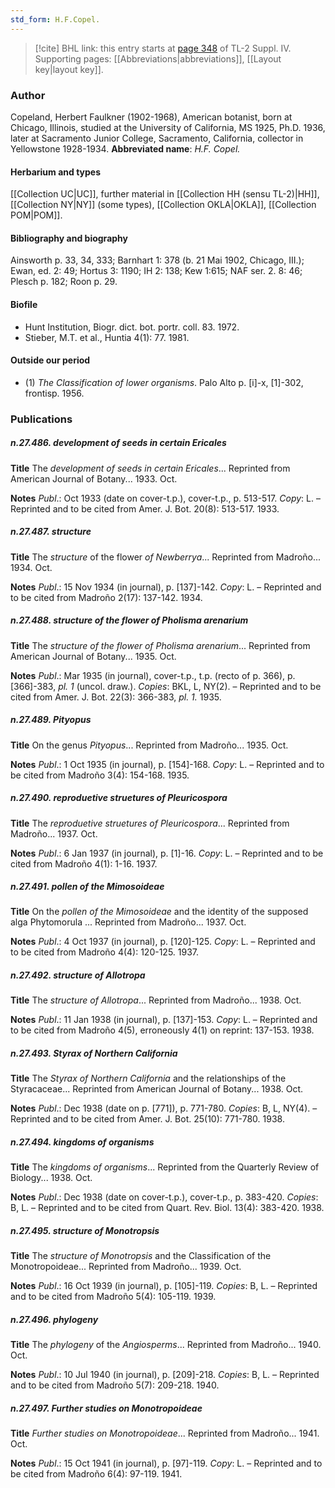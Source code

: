 ```yaml
---
std_form: H.F.Copel.
---
```


> [!cite] BHL link: this entry starts at [page 348](https://www.biodiversitylibrary.org/page/33266025) of TL-2 Suppl. IV.
> Supporting pages: [[Abbreviations|abbreviations]], [[Layout key|layout key]].

### Author

Copeland, Herbert Faulkner (1902-1968), American botanist, born at Chicago, Illinois, studied at the University of California, MS 1925, Ph.D. 1936, later at Sacramento Junior College, Sacramento, California, collector in Yellowstone 1928-1934. 
**Abbreviated name**: *H.F. Copel.*

#### Herbarium and types

[[Collection UC|UC]], further material in [[Collection HH (sensu TL-2)|HH]], [[Collection NY|NY]] (some types), [[Collection OKLA|OKLA]], [[Collection POM|POM]].

#### Bibliography and biography

Ainsworth p. 33, 34, 333; Barnhart 1: 378 (b. 21 Mai 1902, Chicago, III.); Ewan, ed. 2: 49; Hortus 3: 1190; IH 2: 138; Kew 1:615; NAF ser. 2. 8: 46; Plesch p. 182; Roon p. 29.

#### Biofile

- Hunt Institution, Biogr. dict. bot. portr. coll. 83. 1972.
- Stieber, M.T. et al., Huntia 4(1): 77. 1981.

#### Outside our period

- (1) *The Classification of lower organisms*. Palo Alto p. \[i\]-x, \[1\]-302, frontisp. 1956.

### Publications

##### n.27.486. development of seeds in certain Ericales

**Title**
The *development of seeds in certain Ericales*... Reprinted from American Journal of Botany... 1933. Oct.

**Notes**
*Publ*.: Oct 1933 (date on cover-t.p.), cover-t.p., p. 513-517. *Copy*: L. – Reprinted and to be cited from Amer. J. Bot. 20(8): 513-517. 1933.

##### n.27.487. structure

**Title**
The *structure* of the flower *of Newberrya*... Reprinted from Madroño... 1934. Oct.

**Notes**
*Publ*.: 15 Nov 1934 (in journal), p. \[137\]-142. *Copy*: L. – Reprinted and to be cited from Madroño 2(17): 137-142. 1934.

##### n.27.488. structure of the flower of Pholisma arenarium

**Title**
The *structure of the flower of Pholisma arenarium*... Reprinted from American Journal of Botany... 1935. Oct.

**Notes**
*Publ*.: Mar 1935 (in journal), cover-t.p., t.p. (recto of p. 366), p. \[366\]-383, *pl. 1* (uncol. draw.). *Copies*: BKL, L, NY(2). – Reprinted and to be cited from Amer. J. Bot. 22(3): 366-383, *pl. 1.* 1935.

##### n.27.489. Pityopus

**Title**
On the genus *Pityopus*... Reprinted from Madroño... 1935. Oct.

**Notes**
*Publ*.: 1 Oct 1935 (in journal), p. \[154\]-168. *Copy*: L. – Reprinted and to be cited from Madroño 3(4): 154-168. 1935.

##### n.27.490. reproduetive struetures of Pleuricospora

**Title**
The *reproduetive struetures of Pleuricospora*... Reprinted from Madroño... 1937. Oct.

**Notes**
*Publ*.: 6 Jan 1937 (in journal), p. \[1\]-16. *Copy*: L. – Reprinted and to be cited from Madroño 4(1): 1-16. 1937.

##### n.27.491. pollen of the Mimosoideae

**Title**
On the *pollen of the Mimosoideae* and the identity of the supposed alga Phytomorula ... Reprinted from Madroño... 1937. Oct.

**Notes**
*Publ*.: 4 Oct 1937 (in journal), p. \[120\]-125. *Copy*: L. – Reprinted and to be cited from Madroño 4(4): 120-125. 1937.

##### n.27.492. structure of Allotropa

**Title**
The *structure of Allotropa*... Reprinted from Madroño... 1938. Oct.

**Notes**
*Publ*.: 11 Jan 1938 (in journal), p. \[137\]-153. *Copy*: L. – Reprinted and to be cited from Madroño 4(5), erroneously 4(1) on reprint: 137-153. 1938.

##### n.27.493. Styrax of Northern California

**Title**
The *Styrax of Northern California* and the relationships of the Styracaceae... Reprinted from American Journal of Botany... 1938. Oct.

**Notes**
*Publ*.: Dec 1938 (date on p. \[771\]), p. 771-780. *Copies*: B, L, NY(4). – Reprinted and to be cited from Amer. J. Bot. 25(10): 771-780. 1938.

##### n.27.494. kingdoms of organisms

**Title**
The *kingdoms of organisms*... Reprinted from the Quarterly Review of Biology... 1938. Oct.

**Notes**
*Publ*.: Dec 1938 (date on cover-t.p.), cover-t.p., p. 383-420. *Copies*: B, L. – Reprinted and to be cited from Quart. Rev. Biol. 13(4): 383-420. 1938.

##### n.27.495. structure of Monotropsis

**Title**
The *structure of Monotropsis* and the Classification of the Monotropoideae... Reprinted from Madroño... 1939. Oct.

**Notes**
*Publ*.: 16 Oct 1939 (in journal), p. \[105\]-119. *Copies*: B, L. – Reprinted and to be cited from Madroño 5(4): 105-119. 1939.

##### n.27.496. phylogeny

**Title**
The *phylogeny* of the *Angiosperms*... Reprinted from Madroño... 1940. Oct.

**Notes**
*Publ*.: 10 Jul 1940 (in journal), p. \[209\]-218. *Copies*: B, L. – Reprinted and to be cited from Madroño 5(7): 209-218. 1940.

##### n.27.497. Further studies on Monotropoideae

**Title**
*Further studies on Monotropoideae*... Reprinted from Madroño... 1941. Oct.

**Notes**
*Publ*.: 15 Oct 1941 (in journal), p. \[97\]-119. *Copy*: L. – Reprinted and to be cited from Madroño 6(4): 97-119. 1941.

